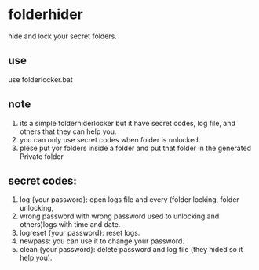 # folderhider
hide and lock your secret folders.
## use
use folderlocker.bat
## note
1. its a simple folderhiderlocker but it have secret codes, log file, and others that they can help you.
2. you can only use secret codes when folder is unlocked.
3. plese put yor folders inside a folder and put that folder in the generated Private folder
## secret codes:
1. log {your password}: open logs file and every (folder locking, folder unlocking,
2. wrong password with wrong password used to unlocking and others)logs with time and date.
3. logreset {your password}: reset logs.
4. newpass: you can use it to change your password.
5. clean {your password}: delete password and log file (they hided so it help you).



